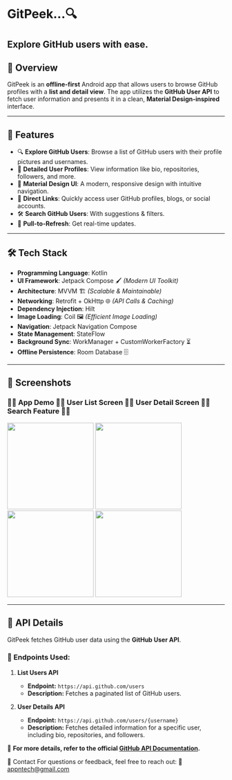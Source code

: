 # GitPeek...🔍

**Explore GitHub users with ease.**  
---

## 📌 Overview  
GitPeek is an **offline-first** Android app that allows users to browse GitHub profiles with a **list and detail view**. The app utilizes the **GitHub User API** to fetch user information and presents it in a clean, **Material Design-inspired** interface.  

---

## 🚀 Features  
- 🔍 **Explore GitHub Users**: Browse a list of GitHub users with their profile pictures and usernames.  
- 📂 **Detailed User Profiles**: View information like bio, repositories, followers, and more.  
- 🎨 **Material Design UI**: A modern, responsive design with intuitive navigation.  
- 🔗 **Direct Links**: Quickly access user GitHub profiles, blogs, or social accounts.  
- 🛠️ **Search GitHub Users**: With suggestions & filters.  
- 🚀 **Pull-to-Refresh**: Get real-time updates.  

---

## 🛠️ Tech Stack  
- **Programming Language**: Kotlin  
- **UI Framework**: Jetpack Compose 🖌️ *(Modern UI Toolkit)*  
- **Architecture**: MVVM 🏗️ *(Scalable & Maintainable)*  
- **Networking**: Retrofit + OkHttp 🌐 *(API Calls & Caching)*  
- **Dependency Injection**: Hilt  
- **Image Loading**: Coil 🖼️ *(Efficient Image Loading)*  
- **Navigation**: Jetpack Navigation Compose  
- **State Management**: StateFlow  
- **Background Sync**: WorkManager + CustomWorkerFactory ⏳  
- **Offline Persistence**: Room Database 🗄️  

---

## 📸 Screenshots  

### 🔹🔹 App Demo                                                 🔹🔹 User List Screen  🔹🔹 User Detail Screen  🔹🔹 Search Feature  🔹🔹    
<img src="https://i.imgur.com/eR1CoPu.gif" width="200">  <img src="https://i.imgur.com/GPrhFON.png" width="200">  <img src="https://i.imgur.com/MJNzE0H.png" width="200"> <img src="https://i.imgur.com/nsOhRKN.png" width="200"> 

---
## 📡 API Details  

GitPeek fetches GitHub user data using the **GitHub User API**.  

### 🔹 Endpoints Used:  
1. **List Users API**  
   - **Endpoint:** `https://api.github.com/users`  
   - **Description:** Fetches a paginated list of GitHub users.  

2. **User Details API**  
   - **Endpoint:** `https://api.github.com/users/{username}`  
   - **Description:** Fetches detailed information for a specific user, including bio, repositories, and followers.  

📌 **For more details, refer to the official [GitHub API Documentation](https://docs.github.com/en/rest/users/users).**  

📩 Contact
For questions or feedback, feel free to reach out:
📧 appntech@gmail.com

